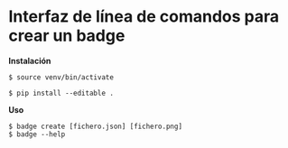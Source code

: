 Interfaz de línea de comandos para crear un badge
=================================================

**Instalación** 
```
$ source venv/bin/activate

$ pip install --editable .
```

**Uso**
```
$ badge create [fichero.json] [fichero.png]
$ badge --help
```
